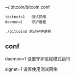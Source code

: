 ~/.bitcoin/bitcoin.conf
```
testnet=1   测试网络
daemon=1    守护进程
```


```
./bitcoind 启动守护进程
```






## conf

daemon=1 设置守护进程模式运行

signet=1 设置使用测试网络

